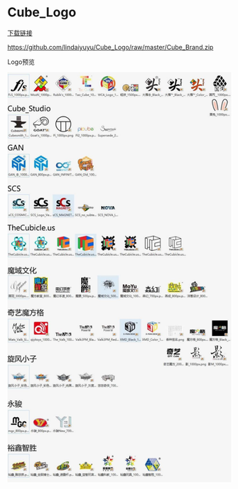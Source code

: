 # Cube_Logo
[下载链接](https://github.com/lindaiyuyu/Cube_Logo/raw/master/Cube_Brand.zip)

https://github.com/lindaiyuyu/Cube_Logo/raw/master/Cube_Brand.zip



Logo预览

![README](/README.jpg)
